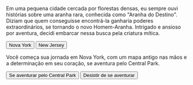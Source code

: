 <!DOCTYPE html>
<html lang="pt-BR">
<head>
    <meta charset="UTF-8">
    <meta name="viewport" content="width=device-width, initial-scale=1.0">
    <title>Em busca da Aranha do Destino</title>
</head>
<body>
    <main>
        <div class="passo" id="passo-0">
            <p>Em uma pequena cidade cercada por florestas densas, eu sempre ouvi histórias sobre uma aranha rara, conhecida como "Aranha do Destino". Diziam que quem conseguisse encontrá-la ganharia poderes extraordinários, se tornando o novo Homem-Aranha. Intrigado e ansioso por aventura, decidi embarcar nessa busca pela criatura mítica.</p>
           <button class="btn-proximo" data-proximo="1">Nova York</button>
           <button class="btn-proximo" data-proximo="2">New Jersey</button>
        </div>
        <div class="passo" id="passo-1">
            <p>Você começa sua jornada em Nova York, com um mapa antigo nas mãos e a determinação em seu coração, se aventura pelo Central Park.</p>
           <button class="btn-proximo" data-proximo="3">Se aventurar pelo Central Park</button>
           <button class="btn-proximo" data-proximo="4">Desistir de se aventurar</button>
        </div>
    </main>
    


</body>
